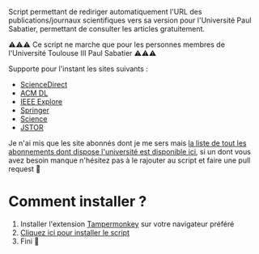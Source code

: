 Script permettant de rediriger automatiquement l'URL des publications/journaux scientifiques vers sa version pour l'Université Paul Sabatier, permettant de consulter les articles gratuitement.

⚠️⚠️⚠️ Ce script ne marche que pour les personnes membres de l'Université Toulouse III Paul Sabatier ⚠️⚠️⚠️

Supporte pour l'instant les sites suivants :
- [ScienceDirect](https://www.sciencedirect.com/)
- [ACM DL](https://dl.acm.org/)
- [IEEE Explore](https://ieeexplore.ieee.org/)
- [Springer](https://link.springer.com/)
- [Science](https://www.science.org/)
- [JSTOR](https://www.jstor.org/)

Je n'ai mis que les site abonnés dont je me sers mais [la liste de tout les abonnements dont dispose l'université est disponible ici](https://bibliotheques.univ-tlse3.fr/search?q=&l=0&beanKey=150bfcee-1f87-11e7-a0e0-b753bedc[…]=&types=lien&limit=24&s=LABEL_ASC&site=3041438635082153), si un dont vous avez besoin manque n'hésitez pas à le rajouter au script et faire une pull request 🙂

# Comment installer ?
1. Installer l'extension [Tampermonkey](https://www.tampermonkey.net/) sur votre navigateur préféré
2. [Cliquez ici pour installer le script](https://github.com/AxelCarayon/IEEE2UPS/raw/main/IEEE%20to%20UPS%20IEEE.user.js)
3. Fini 🙂
